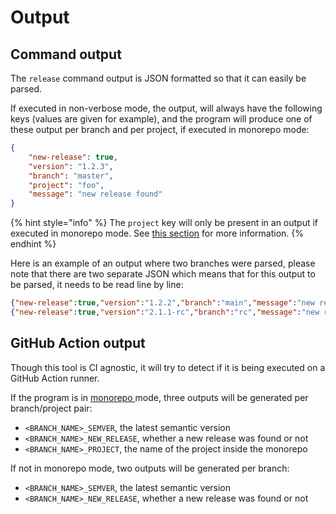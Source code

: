 # Output

## Command output

The `release` command output is JSON formatted so that it can easily be parsed.

If executed in non-verbose mode, the output, will always have the following keys (values are given for example), and the program will produce one of these output per branch and per project, if executed in monorepo mode:

```json
{
    "new-release": true,
    "version": "1.2.3",
    "branch": "master",
    "project": "foo",
    "message": "new release found"
}
```

{% hint style="info" %}
The `project` key will only be present in an output if executed in monorepo mode. See [this section](configuration.md#monorepo) for more information.
{% endhint %}

Here is an example of an output where two branches were parsed, please note that there are two separate JSON which means that for this output to be parsed, it needs to be read line by line:

```json
{"new-release":true,"version":"1.2.2","branch":"main","message":"new release found"}
{"new-release":true,"version":"2.1.1-rc","branch":"rc","message":"new release found"}
```

## GitHub Action output

Though this tool is CI agnostic, it will try to detect if it is being executed on a GitHub Action runner.

If the program is in [monorepo ](configuration.md#monorepo)mode, three outputs will be generated per branch/project pair:

* `<BRANCH_NAME>_SEMVER`, the latest semantic version
* `<BRANCH_NAME>_NEW_RELEASE`, whether a new release was found or not
* `<BRANCH_NAME>_PROJECT`, the name of the project inside the monorepo

If not in monorepo mode, two outputs will be generated per branch:

* `<BRANCH_NAME>_SEMVER`, the latest semantic version
* `<BRANCH_NAME>_NEW_RELEASE`, whether a new release was found or not
